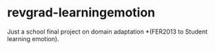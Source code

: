 # revgrad-learningemotion
Just a school final project  on domain adaptation *(FER2013 to Student learning emotion).
